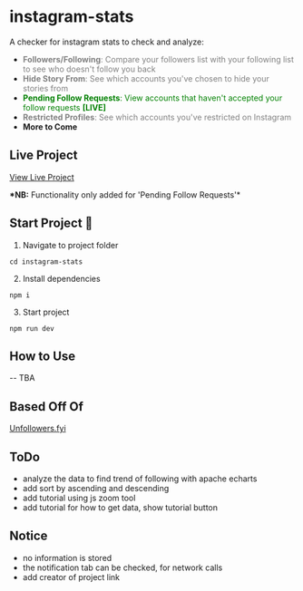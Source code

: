 # instagram-stats

A checker for instagram stats to check and analyze:

- <span style="color:grey;">**Followers/Following**: Compare your followers list with your following list to see who doesn't follow you back</span>
- <span style="color:grey;">**Hide Story From**: See which accounts you've chosen to hide your stories from</span>
- <span style="color:green;">**Pending Follow Requests**: View accounts that haven't accepted your follow requests **[LIVE]**</span>
- <span style="color:grey;">**Restricted Profiles**: See which accounts you've restricted on Instagram</span>
- **More to Come**

## Live Project

<a href="https://iganalyzer.netlify.app" target="_blank">View Live Project</a>


**\*NB:** Functionality only added for 'Pending Follow Requests'\*

## Start Project 🚀

1. Navigate to project folder

```
cd instagram-stats
```

2. Install dependencies

```
npm i
```

3. Start project

```
npm run dev
```

## How to Use

-- TBA

## Based Off Of
<a href="https://unfollowers.fyi" target="_blank">Unfollowers.fyi</a>


## ToDo

- analyze the data to find trend of following with apache echarts
- add sort by ascending and descending
- add tutorial using js zoom tool
- add tutorial for how to get data, show tutorial button

## Notice

- no information is stored
- the notification tab can be checked, for network calls
- add creator of project link